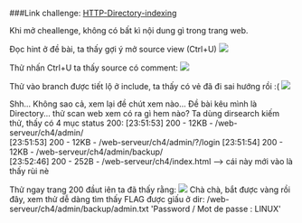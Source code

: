 ###Link challenge: [HTTP-Directory-indexing](https://www.root-me.org/en/Challenges/Web-Server/HTTP-Directory-indexing)

Khi mở cheallenge, không có bất kì nội dung gì trong trang web.

Đọc hint ở đề bài, ta thấy gợi ý mở source view (Ctrl+U)
<img src="https://imgur.com/9yqXfNz">

Thử nhấn Ctrl+U ta thấy source có comment:
<img src="https://imgur.com/vUEkySg">

Thử vào branch được tiết lộ ở include, ta thấy có vẻ đã đi sai hướng rồi :(
<img src="https://imgur.com/lFice5m">

Shh... Không sao cả, xem lại đề chút xem nào... Đề bài kêu mình là Directory... thử scan web xem có ra gì hem nào?
Ta dùng dirsearch kiếm thử, thấy có 4 mục status 200:
[23:51:53] 200 -   12KB - /web-serveur/ch4/admin/                           
[23:51:53] 200 -   12KB - /web-serveur/ch4/admin/?/login
[23:51:54] 200 -   12KB - /web-serveur/ch4/admin/backup/                                  
[23:52:46] 200 -  252B  - /web-serveur/ch4/index.html  --> cái này mới vào là thấy rùi nè

Thử ngay trang 200 đầut iên ta đã thấy rằng:
<img src="https://imgur.com/yrJQ3KB">
Chà chà, bắt được vàng rồi đây, xem thử dễ dàng tìm thấy FLAG được giấu ở dir: /web-serveur/ch4/admin/backup/admin.txt
'Password / Mot de passe : LINUX'

